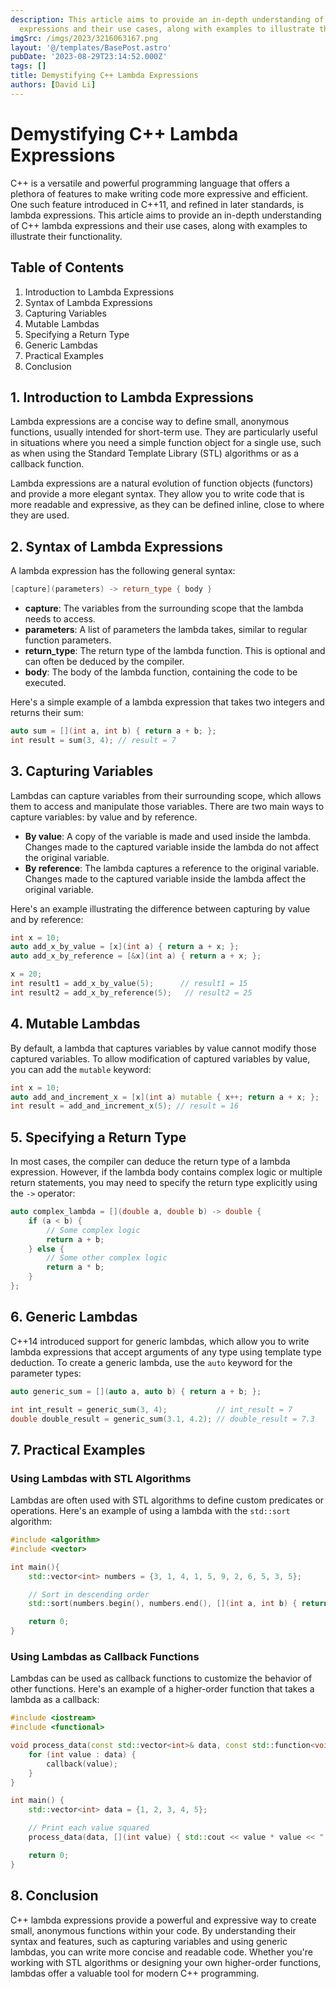 ```yaml
---
description: This article aims to provide an in-depth understanding of C++ lambda
  expressions and their use cases, along with examples to illustrate their functionality.
imgSrc: /imgs/2023/3216063167.png
layout: '@/templates/BasePost.astro'
pubDate: '2023-08-29T23:14:52.000Z'
tags: []
title: Demystifying C++ Lambda Expressions
authors: [David Li]
---
```


# Demystifying C++ Lambda Expressions

C++ is a versatile and powerful programming language that offers a plethora of features to make writing code more expressive and efficient. One such feature introduced in C++11, and refined in later standards, is lambda expressions. This article aims to provide an in-depth understanding of C++ lambda expressions and their use cases, along with examples to illustrate their functionality.

## Table of Contents

1. Introduction to Lambda Expressions
2. Syntax of Lambda Expressions
3. Capturing Variables
4. Mutable Lambdas
5. Specifying a Return Type
6. Generic Lambdas
7. Practical Examples
8. Conclusion

## 1. Introduction to Lambda Expressions

Lambda expressions are a concise way to define small, anonymous functions, usually intended for short-term use. They are particularly useful in situations where you need a simple function object for a single use, such as when using the Standard Template Library (STL) algorithms or as a callback function.

Lambda expressions are a natural evolution of function objects (functors) and provide a more elegant syntax. They allow you to write code that is more readable and expressive, as they can be defined inline, close to where they are used.

## 2. Syntax of Lambda Expressions

A lambda expression has the following general syntax:

```cpp
[capture](parameters) -> return_type { body }
```

- **capture**: The variables from the surrounding scope that the lambda needs to access.
- **parameters**: A list of parameters the lambda takes, similar to regular function parameters.
- **return_type**: The return type of the lambda function. This is optional and can often be deduced by the compiler.
- **body**: The body of the lambda function, containing the code to be executed.

Here's a simple example of a lambda expression that takes two integers and returns their sum:

```cpp
auto sum = [](int a, int b) { return a + b; };
int result = sum(3, 4); // result = 7
```

## 3. Capturing Variables

Lambdas can capture variables from their surrounding scope, which allows them to access and manipulate those variables. There are two main ways to capture variables: by value and by reference.

- **By value**: A copy of the variable is made and used inside the lambda. Changes made to the captured variable inside the lambda do not affect the original variable.
- **By reference**: The lambda captures a reference to the original variable. Changes made to the captured variable inside the lambda affect the original variable.

Here's an example illustrating the difference between capturing by value and by reference:

```cpp
int x = 10;
auto add_x_by_value = [x](int a) { return a + x; };
auto add_x_by_reference = [&x](int a) { return a + x; };

x = 20;
int result1 = add_x_by_value(5);      // result1 = 15
int result2 = add_x_by_reference(5);   // result2 = 25
```

## 4. Mutable Lambdas

By default, a lambda that captures variables by value cannot modify those captured variables. To allow modification of captured variables by value, you can add the `mutable` keyword:

```cpp
int x = 10;
auto add_and_increment_x = [x](int a) mutable { x++; return a + x; };
int result = add_and_increment_x(5); // result = 16
```

## 5. Specifying a Return Type

In most cases, the compiler can deduce the return type of a lambda expression. However, if the lambda body contains complex logic or multiple return statements, you may need to specify the return type explicitly using the `->` operator:

```cpp
auto complex_lambda = [](double a, double b) -> double {
    if (a < b) {
        // Some complex logic
        return a + b;
    } else {
        // Some other complex logic
        return a * b;
    }
};
```

## 6. Generic Lambdas

C++14 introduced support for generic lambdas, which allow you to write lambda expressions that accept arguments of any type using template type deduction. To create a generic lambda, use the `auto` keyword for the parameter types:

```cpp
auto generic_sum = [](auto a, auto b) { return a + b; };

int int_result = generic_sum(3, 4);           // int_result = 7
double double_result = generic_sum(3.1, 4.2); // double_result = 7.3
```

## 7. Practical Examples

### Using Lambdas with STL Algorithms

Lambdas are often used with STL algorithms to define custom predicates or operations. Here's an example of using a lambda with the `std::sort` algorithm:

```cpp
#include <algorithm>
#include <vector>

int main(){
    std::vector<int> numbers = {3, 1, 4, 1, 5, 9, 2, 6, 5, 3, 5};

    // Sort in descending order
    std::sort(numbers.begin(), numbers.end(), [](int a, int b) { return a > b; });

    return 0;
}

```

### Using Lambdas as Callback Functions

Lambdas can be used as callback functions to customize the behavior of other functions. Here's an example of a higher-order function that takes a lambda as a callback:

```cpp
#include <iostream>
#include <functional>

void process_data(const std::vector<int>& data, const std::function<void(int)>& callback) {
    for (int value : data) {
        callback(value);
    }
}

int main() {
    std::vector<int> data = {1, 2, 3, 4, 5};

    // Print each value squared
    process_data(data, [](int value) { std::cout << value * value << " "; });

    return 0;
}
```

## 8. Conclusion

C++ lambda expressions provide a powerful and expressive way to create small, anonymous functions within your code. By understanding their syntax and features, such as capturing variables and using generic lambdas, you can write more concise and readable code. Whether you're working with STL algorithms or designing your own higher-order functions, lambdas offer a valuable tool for modern C++ programming.